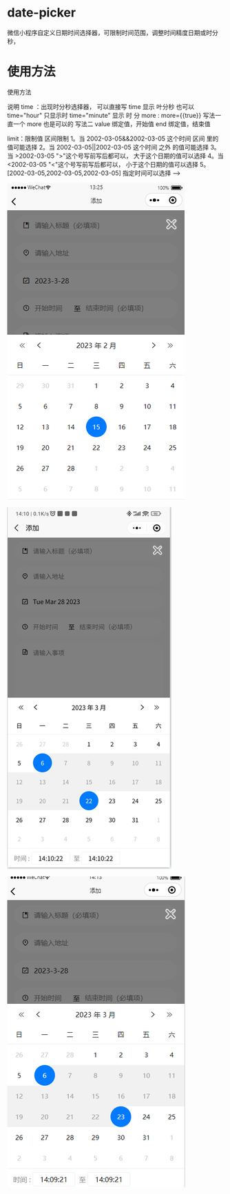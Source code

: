 # date-picker
微信小程序自定义日期时间选择器，可限制时间范围，调整时间精度日期或时分秒，

# 使用方法
  使用方法
 <date-picker show="{{isDate}}" limit=">2023-3-2" more time="minute" end="2023-3-22" value="2023-3-6"></date-picker> 

 <date-picker show="{{isDate}}" limit=">2023-3-2" more time end="2023-3-22" value="2023-3-6"></date-picker> 

 <date-picker show="{{isDate}}" limit="<2023-3-2" value="2023-3-6"></date-picker> 

 <date-picker show="{{isDate}}" limit="2023-3-2&&2023-3-22" value="2023-3-6"></date-picker> 

 <date-picker show="{{isDate}}" limit="2023-3-2||2023-3-22" value="2023-3-6"></date-picker> 

 <date-picker show="{{isDate}}" limit="[2023-3-2,2023-3-22]" value="2023-3-6"></date-picker> 

 <date-picker show="{{isDate}}"  value="2023-3-6"></date-picker> 
 说明
 time ：出现时分秒选择器， 可以直接写 time 显示 叶分秒  也可以 time="hour" 只显示时  time="minute" 显示 时 分 
 more :  more={{true}} 写法一    直一个 more 也是可以的 写法二
 value 绑定值，开始值
 end 绑定值，结束值

 limit：限制值 区间限制
   1。当 2002-03-05&&2002-03-05  这个时间 区间 里的值可能选择
   2。当 2002-03-05||2002-03-05  这个时间 之外 的值可能选择 
   3。当 >2002-03-05  ">"这个号写前写后都可以， 大于这个日期的值可以选择
   4。当 <2002-03-05  "<"这个号写前写后都可以， 小于这个日期的值可以选择
   5。[2002-03-05,2002-03-05,2002-03-05]  指定时间可以选择
 -->


![img](https://github.com/wyulang/wx-date/blob/main/demo-pic/wx1.png)

![img](https://github.com/wyulang/wx-date/blob/main/demo-pic/wx2.png)

![img](https://github.com/wyulang/wx-date/blob/main/demo-pic/wx3.png)
